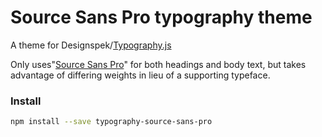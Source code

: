 # Source Sans Pro typography theme

A theme for Designspek/[Typography.js](https://github.com/kyleamathews/typography.js)

Only uses"<a href='https://fonts.google.com/specimen/Source+Sans+Pro'>Source Sans Pro</a>" for both headings and body text, but takes advantage of differing weights in lieu of a supporting typeface.

### Install

```bash
npm install --save typography-source-sans-pro
```
